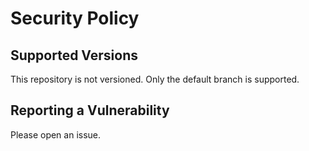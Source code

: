 # Security Policy

## Supported Versions

This repository is not versioned. Only the default branch is supported.

## Reporting a Vulnerability

Please open an issue.
